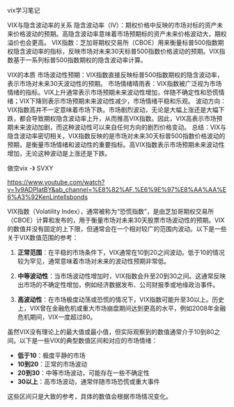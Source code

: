 
vix学习笔记

VIX与隐含波动率的关系
隐含波动率（IV）：期权价格中反映的市场对标的资产未来价格波动的预期。高隐含波动率意味着市场预期标的资产未来价格波动大，期权溢价也会更高。
VIX指数：芝加哥期权交易所（CBOE）用来衡量标普500指数期权隐含波动率的指标，反映市场对未来30天标普500指数价格波动的预期。VIX指数基于一系列标普500指数期权的隐含波动率计算。

VIX的本质
市场波动性预期：VIX指数直接反映标普500指数期权的隐含波动率，表示市场对未来30天波动性的预期。
市场情绪晴雨表：VIX指数被广泛视为市场情绪的指标。VIX上升通常表示市场预期未来波动性增加，伴随不确定性和恐慌情绪；VIX下降则表示市场预期未来波动性减少，市场情绪平稳和乐观。
波动方向：VIX指数高并不一定意味着市场下跌。市场剧烈波动，无论是大幅上涨还是大幅下跌，都会导致期权隐含波动率上升，从而推高VIX指数。因此，VIX高表示市场预期未来波动加剧，而这种波动性可以来自任何方向的剧烈价格变动。
总结：VIX与隐含波动率密切相关，VIX指数反映的是市场对未来30天标普500指数价格波动的预期，是衡量市场情绪和波动性的重要指标。高VIX指数表示市场预期未来波动性增加，无论这种波动是上涨还是下跌。

做空vix -》 SVXY

https://www.youtube.com/watch?v=1v9ADPIatBY&ab_channel=%E8%82%AF.%E6%9E%97%E8%AA%AA%E6%A3%92KenLintellsbonds


VIX指数（Volatility Index），通常被称为“恐慌指数”，是由芝加哥期权交易所（CBOE）计算和发布的，用于衡量市场对未来30天股票市场波动性的预期。VIX的数值并没有固定的上下限，但通常会在一个相对较广的范围内波动。以下是一些关于VIX数值范围的参考：

1. **正常范围**：在平稳的市场条件下，VIX通常在10到20之间波动。低于10的情况较为罕见，通常意味着市场对未来的波动性预期非常低。

2. **中等波动性**：当市场波动性增加时，VIX指数会升至20到30之间。这通常反映出市场的不确定性增加，例如经济数据发布、公司财报季或地缘政治事件。

3. **高波动性**：在市场极度动荡或恐慌的情况下，VIX指数可能升至30以上。历史上，VIX曾在金融危机或重大市场崩盘期间达到更高的水平，例如2008年金融危机期间，VIX一度超过80。

虽然VIX没有理论上的最大值或最小值，但实际观察到的数值通常介于10到80之间。以下是一些VIX的典型数值区间和对应的市场情绪：

- **低于10**：极度平静的市场
- **10到20**：正常的市场波动
- **20到30**：中等市场波动，可能存在一些不确定性
- **30以上**：高市场波动，通常伴随市场恐慌或重大事件

这些区间只是大致的参考，具体的数值会根据市场情况变化。